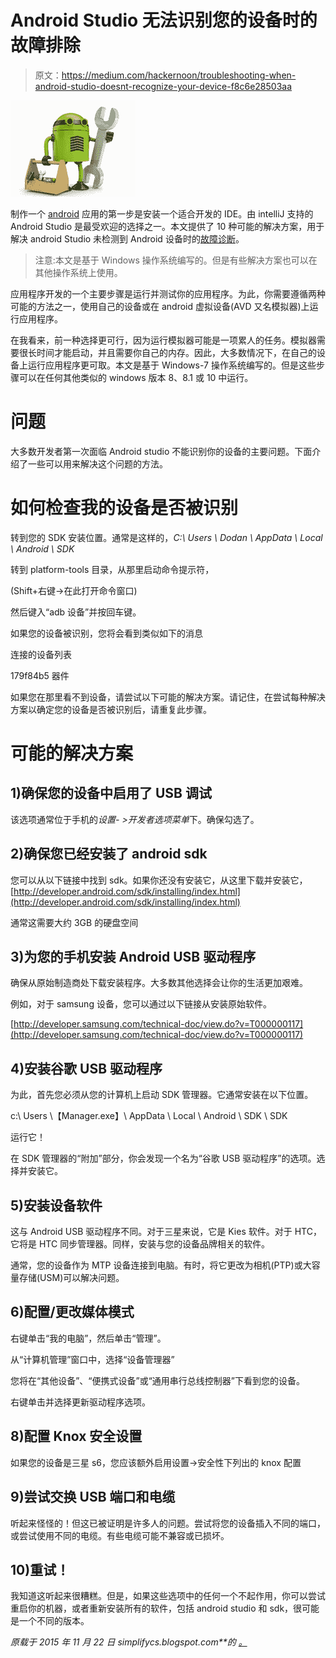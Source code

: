 # Android Studio 无法识别您的设备时的故障排除

> 原文：<https://medium.com/hackernoon/troubleshooting-when-android-studio-doesnt-recognize-your-device-f8c6e28503aa>

![](img/e2ffc3e8b4958eb4efe3e12670230a62.png)

制作一个 [android](https://hackernoon.com/tagged/android) 应用的第一步是安装一个适合开发的 IDE。由 intelliJ 支持的 Android Studio 是最受欢迎的选择之一。本文提供了 10 种可能的解决方案，用于解决 android Studio 未检测到 Android 设备时的[故障诊断](https://hackernoon.com/tagged/troubleshoot)。

> 注意:本文是基于 Windows 操作系统编写的。但是有些解决方案也可以在其他操作系统上使用。

应用程序开发的一个主要步骤是运行并测试你的应用程序。为此，你需要遵循两种可能的方法之一，使用自己的设备或在 android 虚拟设备(AVD 又名模拟器)上运行应用程序。

在我看来，前一种选择更可行，因为运行模拟器可能是一项累人的任务。模拟器需要很长时间才能启动，并且需要你自己的内存。因此，大多数情况下，在自己的设备上运行应用程序更可取。本文是基于 Windows-7 操作系统编写的。但是这些步骤可以在任何其他类似的 windows 版本 8、8.1 或 10 中运行。

# 问题

大多数开发者第一次面临 Android studio 不能识别你的设备的主要问题。下面介绍了一些可以用来解决这个问题的方法。

# 如何检查我的设备是否被识别

转到您的 SDK 安装位置。通常是这样的，*C:\ Users \ Dodan \ AppData \ Local \ Android \ SDK*

转到 platform-tools 目录，从那里启动命令提示符，

(Shift+右键->在此打开命令窗口)

然后键入“adb 设备”并按回车键。

如果您的设备被识别，您将会看到类似如下的消息

连接的设备列表

179f84b5 器件

如果您在那里看不到设备，请尝试以下可能的解决方案。请记住，在尝试每种解决方案以确定您的设备是否被识别后，请重复此步骤。

# 可能的解决方案

## 1)确保您的设备中启用了 USB 调试

该选项通常位于手机的*设置- >开发者选项菜单*下。确保勾选了。

## 2)确保您已经安装了 android sdk

您可以从以下链接中找到 sdk。如果你还没有安装它，从这里下载并安装它，[http://developer.android.com/sdk/installing/index.html](http://developer.android.com/sdk/installing/index.html)

通常这需要大约 3GB 的硬盘空间

## 3)为您的手机安装 Android USB 驱动程序

确保从原始制造商处下载安装程序。大多数其他选择会让你的生活更加艰难。

例如，对于 samsung 设备，您可以通过以下链接从安装原始软件。

[http://developer.samsung.com/technical-doc/view.do?v=T000000117](http://developer.samsung.com/technical-doc/view.do?v=T000000117)

## 4)安装谷歌 USB 驱动程序

为此，首先您必须从您的计算机上启动 SDK 管理器。它通常安装在以下位置。

c:\ Users \【Manager.exe】\ AppData \ Local \ Android \ SDK \ SDK

运行它！

在 SDK 管理器的“附加”部分，你会发现一个名为“谷歌 USB 驱动程序”的选项。选择并安装它。

## 5)安装设备软件

这与 Android USB 驱动程序不同。对于三星来说，它是 Kies 软件。对于 HTC，它将是 HTC 同步管理器。同样，安装与您的设备品牌相关的软件。

通常，您的设备作为 MTP 设备连接到电脑。有时，将它更改为相机(PTP)或大容量存储(USM)可以解决问题。

## 6)配置/更改媒体模式

右键单击“我的电脑”，然后单击“管理”。

从“计算机管理”窗口中，选择“设备管理器”

您将在“其他设备”、“便携式设备”或“通用串行总线控制器”下看到您的设备。

右键单击并选择更新驱动程序选项。

## 8)配置 Knox 安全设置

如果您的设备是三星 s6，您应该额外启用设置->安全性下列出的 knox 配置

## 9)尝试交换 USB 端口和电缆

听起来怪怪的！但这已被证明是许多人的问题。尝试将您的设备插入不同的端口，或尝试使用不同的电缆。有些电缆可能不兼容或已损坏。

## 10)重试！

我知道这听起来很糟糕。但是，如果这些选项中的任何一个不起作用，你可以尝试重启你的机器，或者重新安装所有的软件，包括 android studio 和 sdk，很可能是一个不同的版本。

*原载于 2015 年 11 月 22 日 simplifycs.blogspot.com**的* [*。*](http://simplifycs.blogspot.com/2015/11/troubleshoot-when-android-studio-doesnt.html)